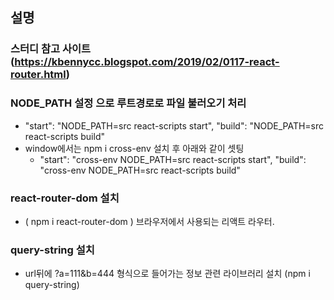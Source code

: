 

## 설명 

 ### 스터디 참고 사이트 (https://kbennycc.blogspot.com/2019/02/0117-react-router.html)

 ### NODE_PATH 설정 으로 루트경로로 파일 불러오기 처리
   * "start": "NODE_PATH=src react-scripts start", "build": "NODE_PATH=src react-scripts build"
   * window에서는 npm i cross-env 설치 후 아래와 같이 셋팅
     - "start": "cross-env NODE_PATH=src react-scripts start", "build": "cross-env NODE_PATH=src react-scripts build"

 ### react-router-dom 설치
   * ( npm i react-router-dom ) 브라우저에서 사용되는 리액트 라우터.
 
 ### query-string 설치
   * url뒤에 ?a=111&b=444 형식으로 들어가는 정보 관련 라이브러리 설치 (npm i query-string) 

